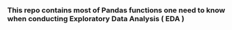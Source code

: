 ### This repo contains most of Pandas functions one need to know when conducting Exploratory Data Analysis ( EDA )  
